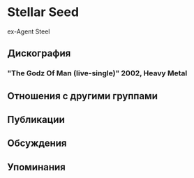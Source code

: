 # Stellar Seed

ex-Agent Steel

## Дискография

### "The Godz Of Man (live-single)" 2002, Heavy Metal




## Отношения с другими группами


## Публикации


## Обсуждения


## Упоминания


